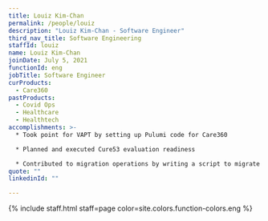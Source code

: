 ```yaml
---
title: Louiz Kim-Chan
permalink: /people/louiz
description: "Louiz Kim-Chan - Software Engineer"
third_nav_title: Software Engineering
staffId: louiz
name: Louiz Kim-Chan
joinDate: July 5, 2021
functionId: eng
jobTitle: Software Engineer
curProducts:
  - Care360
pastProducts:
  - Covid Ops
  - Healthcare
  - Healthtech
accomplishments: >-
  * Took point for VAPT by setting up Pulumi code for Care360

  * Planned and executed Cure53 evaluation readiness

  * Contributed to migration operations by writing a script to migrate the majority of financial form data
quote: ""
linkedinId: ""

---
```


{% include staff.html staff=page color=site.colors.function-colors.eng %}
